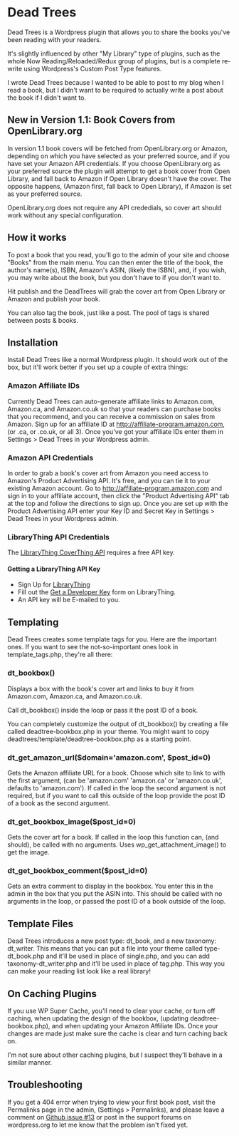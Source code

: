 # Dead Trees
Dead Trees is a Wordpress plugin that allows you to share the books you've been reading with your readers.

It's slightly influenced by other "My Library" type of plugins, such as the whole Now Reading/Reloaded/Redux group of plugins, but is a complete re-write using Wordpress's Custom Post Type features.

I wrote Dead Trees because I wanted to be able to post to my blog when I read a book, but I didn't want to be required to actually write a post about the book if I didn't want to.

## New in Version 1.1: Book Covers from OpenLibrary.org

In version 1.1 book covers will be fetched from OpenLibrary.org or Amazon, depending on which you have selected as your preferred source, and if you have set your Amazon API credentials. If you choose OpenLibrary.org as your preferred source the plugin will attempt to get a book cover from Open Library, and fall back to Amazon if Open Library doesn't have the cover. The opposite happens, (Amazon first, fall back to Open Library), if Amazon is set as your preferred source.

OpenLibrary.org does not require any API crededials, so cover art should work without any special configuration.

## How it works
To post a book that you read, you'll go to the admin of your site and choose "Books" from the main menu. You can then enter the title of the book, the author's name(s), ISBN, Amazon's ASIN, (likely the ISBN), and, if you wish, you may write about the book, but you don't have to if you don't want to. 

Hit publish and the DeadTrees will grab the cover art from Open Library or Amazon and publish your book.

You can also tag the book, just like a post. The pool of tags is shared between posts & books.

## Installation
Install Dead Trees like a normal Wordpress plugin. It should work out of the box, but it'll work better if you set up a couple of extra things:

### Amazon Affiliate IDs
Currently Dead Trees can auto-generate affiliate links to Amazon.com, Amazon.ca, and Amazon.co.uk so that your readers can purchase books that you recommend, and you can receive a commission on sales from Amazon. Sign up for an affiliate ID at http://affiliate-program.amazon.com, (or .ca, or .co.uk, or all 3). Once you've got your affiliate IDs enter them in Settings > Dead Trees in your Wordpress admin.

### Amazon API Credentials
In order to grab a book's cover art from Amazon you need access to Amazon's Product Advertising API. It's free, and you can tie it to your existing Amazon account. Go to http://affiliate-program.amazon.com and sign in to your affiliate account, then click the "Product Advertising API" tab at the top and follow the directions to sign up. Once you are set up with the Product Advertising API enter your Key ID and Secret Key in Settings > Dead Trees in your Wordpress admin.

### LibraryThing API Credentials
The [LibraryThing CoverThing API](https://blog.librarything.com/main/2008/08/a-million-free-covers-from-librarything/) requires a free API key. 

#### Getting a LibraryThing API Key
- Sign Up for [LibraryThing](https://www.librarything.com/)
- Fill out the [Get a Developer Key](https://www.librarything.com/services/keys.php) form on LibraryThing.
- An API key will be E-mailed to you.

## Templating
Dead Trees creates some template tags for you. Here are the important ones. If you want to see the not-so-important ones look in template_tags.php, they're all there:

### dt_bookbox()
Displays a box with the book's cover art and links to buy it from Amazon.com, Amazon.ca, and Amazon.co.uk.

Call dt_bookbox() inside the loop or pass it the post ID of a book.

You can completely customize the output of dt_bookbox() by creating a file called deadtree-bookbox.php in your theme. You might want to copy deadtrees/template/deadtree-bookbox.php as a starting point.

### dt_get_amazon_url($domain='amazon.com', $post_id=0)
Gets the Amazon affiliate URL for a book.
Choose which site to link to with the first argument, (can be 'amazon.com' 'amazon.ca' or 'amazon.co.uk', defaults to 'amazon.com'). If called in the loop the second argument is not required, but if you want to call this outside of the loop provide the post ID of a book as the second argument.

### dt_get_bookbox_image($post_id=0)
Gets the cover art for a book. If called in the loop this function can, (and should), be called with no arguments. Uses wp_get_attachment_image() to get the image.

### dt_get_bookbox_comment($post_id=0)
Gets an extra comment to display in the bookbox. You enter this in the admin in the box that you put the ASIN into. This should be called with no arguments in the loop, or passed the post ID of a book outside of the loop.

## Template Files
Dead Trees introduces a new post type: dt_book, and a new taxonomy: dt_writer. This means that you can put a file into your theme called type-dt_book.php and it'll be used in place of single.php, and you can add taxonomy-dt_writer.php and it'll be used in place of tag.php. This way you can make your reading list look like a real library!

## On Caching Plugins
If you use WP Super Cache, you'll need to clear your cache, or turn off caching, when updating the design of the bookbox, (updating deadtree-bookbox.php), and when updating your Amazon Affiliate IDs. Once your changes are made just make sure the cache is clear and turn caching back on.

I'm not sure about other caching plugins, but I suspect they'll behave in a similar manner.

## Troubleshooting
If you get a 404 error when trying to view your first book post, visit the Permalinks page in the admin, (Settings > Permalinks), and please leave a comment on [Github issue #13](https://github.com/jbeales/DeadTrees/issues/13) or post in the support forums on wordpress.org to let me know that the problem isn't fixed yet.